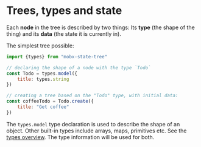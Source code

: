 # Trees, types and state

Each **node** in the tree is described by two things: Its **type** \(the shape of the thing\) and its **data** \(the state it is currently in\).

The simplest tree possible:

```javascript
import {types} from "mobx-state-tree"

// declaring the shape of a node with the type `Todo`
const Todo = types.model({
    title: types.string
})

// creating a tree based on the "Todo" type, with initial data:
const coffeeTodo = Todo.create({
    title: "Get coffee"
})
```

The `types.model` type declaration is used to describe the shape of an object. Other built-in types include arrays, maps, primitives etc. See the [types overview](https://mobx-state-tree.gitbook.io/docs/types-overview). The type information will be used for both.

